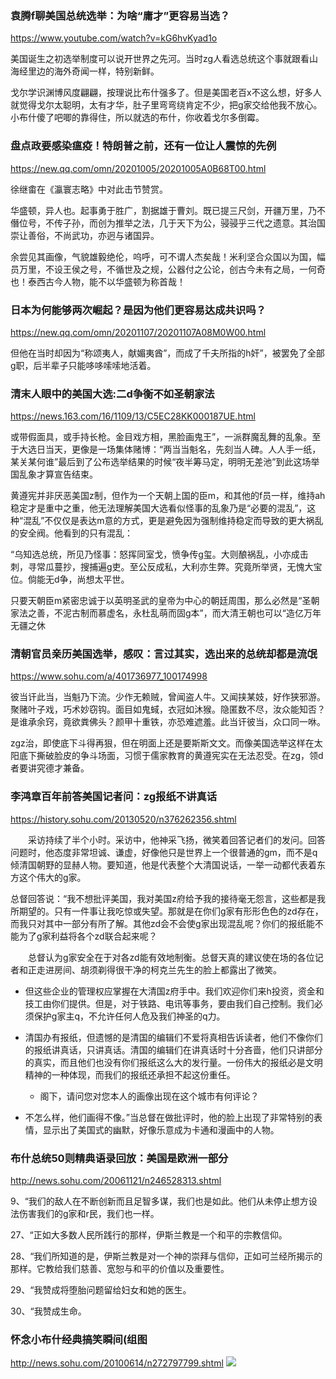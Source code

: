### 袁腾f聊美国总统选举：为啥“庸才”更容易当选？
https://www.youtube.com/watch?v=kG6hvKyad1o

美国诞生之初选举制度可以说开世界之先河。当时zg人看选总统这个事就跟看山海经里边的海外奇闻一样，特别新鲜。

戈尔学识渊博风度翩翩，按理说比布什强多了。但是美国老百x不这么想，好多人就觉得戈尔太聪明，太有才华，肚子里弯弯绕肯定不少，把g家交给他我不放心。小布什傻了吧唧的靠得住，所以就选的布什，你收着戈尔多倒霉。

### 盘点政要感染瘟疫！特朗普之前，还有一位让人震惊的先例
https://new.qq.com/omn/20201005/20201005A0B68T00.html

徐继畬在《瀛寰志略》中对此击节赞赏。

华盛顿，异人也。起事勇于胜广，割据雄于曹刘。既已提三尺剑，开疆万里，乃不僭位号，不传子孙，而创为推举之法，几于天下为公，骎骎乎三代之遗意。其治国崇让善俗，不尚武功，亦迥与诸国异。

余尝见其画像，气貌雄毅绝伦，呜呼，可不谓人杰矣哉！米利坚合众国以为国，幅员万里，不设王侯之号，不循世及之规，公器付之公论，创古今未有之局，一何奇也！泰西古今人物，能不以华盛顿为称首哉！

### 日本为何能够两次崛起？是因为他们更容易达成共识吗？
https://new.qq.com/omn/20201107/20201107A08M0W00.html

但他在当时却因为“称颂夷人，献媚夷酋”，而成了千夫所指的h奸”，被罢免了全部g职，后半辈子只能哆哆嗦嗦地活着。

### 清末人眼中的美国大选:二d争衡不如圣朝家法
https://news.163.com/16/1109/13/C5EC28KK000187UE.html

或带假面具，或手持长枪。金目戏方相，黑脸画鬼王”，一派群魔乱舞的乱象。至于大选日当天，更像是一场集体赌博：“两当当魁名，先刻当人碑。人人手一纸，某关某何谁”最后到了公布选举结果的时候“夜半筹马定，明明无差池”到此这场举国乱象才算宣告结束。

黄遵宪并非厌恶美国z制，但作为一个天朝上国的臣m，和其他的f员一样，维持ah稳定才是重中之重，他无法理解美国大选看似怪事的乱象乃是“必要的混乱”，这种“混乱”不仅仅是表达m意的方式，更是避免因为强制维持稳定而导致的更大祸乱的安全阀。他看到的只有混乱：

“乌知选总统，所见乃怪事：怒挥同室戈，愤争传g玺。大则酿祸乱，小亦成击刺，寻常瓜蔓抄，搜捕遍g吏。至公反成私，大利亦生弊。究竟所举贤，无愧大宝位。倘能无d争，尚想太平世。

只要天朝臣m紧密忠诚于以英明圣武的皇帝为中心的朝廷周围，那么必然是“圣朝家法之善，不泥古制而慕虚名，永杜乱萌而固g本”，而大清王朝也可以“造亿万年无疆之休

### 清朝官员亲历美国选举，感叹：言过其实，选出来的总统却都是流氓
https://www.sohu.com/a/401736977_100174998

彼当讦此当，当魁乃下流。少作无赖贼，曾闻盗人牛。又闻挟某妓，好作狭邪游。聚赌叶子戏，巧术妙窃钩。面目如鬼蜮，衣冠如沐猴。隐匿数不尽，汝众能知否？是谁承余窍，竟欲粪佛头？颜甲十重铁，亦恐难遮羞。此当讦彼当，众口同一咻。

zgz治，即使底下斗得再狠，但在明面上还是要斯斯文文。而像美国选举这样在太阳底下撕破脸皮的争斗场面，习惯于儒家教育的黄遵宪实在无法忍受。在zg，领d者要讲究德才兼备。

### 李鸿章百年前答美国记者问：zg报纸不讲真话
https://history.sohu.com/20130520/n376262356.shtml

　　采访持续了半个小时。采访中，他神采飞扬，微笑着回答记者们的发问。回答问题时，他态度非常坦诚、谦虚，好像他只是世界上一个很普通的gm，而不是q倾清国朝野的显赫人物。要知道，他是代表整个大清国说话，一举一动都代表着东方这个伟大的g家。

总督回答说：“我不想批评美国，我对美国z府给予我的接待毫无怨言，这些都是我所期望的。只有一件事让我吃惊或失望。那就是在你们g家有形形色色的zd存在，而我只对其中一部分有所了解。其他zd会不会使g家出现混乱呢？你们的报纸能不能为了g家利益将各个zd联合起来呢？

　　总督认为g家安全在于对各zd能有效地制衡。总督天真的建议使在场的各位记者和正走进房间、胡须剃得很干净的柯克兰先生的脸上都露出了微笑。

- 但这些企业的管理权应掌握在大清国z府手中。我们欢迎你们来h投资，资金和技工由你们提供。但是，对于铁路、电讯等事务，要由我们自己控制。我们必须保护g家主q，不允许任何人危及我们神圣的q力。

- 清国办有报纸，但遗憾的是清国的编辑们不爱将真相告诉读者，他们不像你们的报纸讲真话，只讲真话。清国的编辑们在讲真话时十分吝啬，他们只讲部分的真实，而且他们也没有你们报纸这么大的发行量。一份伟大的报纸必是文明精神的一种体现，而我们的报纸还承担不起这份重任。

  - 阁下，请问您对您本人的画像出现在这个城市有何评论？

- 不怎么样，他们画得不像。”当总督在做批评时，他的脸上出现了非常特别的表情，显示出了美国式的幽默，好像乐意成为卡通和漫画中的人物。

### 布什总统50则精典语录回放：美国是欧洲一部分
http://news.sohu.com/20061121/n246528313.shtml

9、“我们的敌人在不断创新而且足智多谋，我们也是如此。他们从未停止想方设法伤害我们的g家和r民，我们也一样。

27、“正如大多数人民所践行的那样，伊斯兰教是一个和平的宗教信仰。

28、“我们所知道的是，伊斯兰教是对一个神的崇拜与信仰，正如可兰经所揭示的那样。它教给我们慈善、宽恕与和平的价值以及重要性。

29、“我赞成将堕胎问题留给妇女和她的医生。

30、“我赞成生命。

### 怀念小布什经典搞笑瞬间(组图
http://news.sohu.com/20100614/n272797799.shtml
![](http://photocdn.sohu.com/20100614/Img272797818.jpg)
